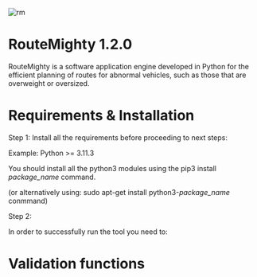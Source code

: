 ![rm](https://github.com/betanddontcare/RouteMighty/assets/31188390/5bb86f8b-00c2-496d-b1ba-381481eacdc5)

# RouteMighty 1.2.0
RouteMighty is a software application engine developed in Python for the efficient planning of routes for abnormal vehicles, such as those that are overweight or oversized.

# Requirements & Installation
Step 1: Install all the requirements before proceeding to next steps:

Example: Python >= 3.11.3

You should install all the python3 modules using the pip3 install *package_name* command.

(or alternatively using: sudo apt-get install python3-*package_name* conmmand)

Step 2: 

In order to successfully run the tool you need to:

# Validation functions
